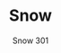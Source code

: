 ---
designer: Odo Fioravanti
description: "The%20playful%20shape%2C%20its%20adaptability%20to%20indoor%20and%20outdoor%20use%20and%20stackability%20are%20the%20characteristics%20that%20have%20made%20Snow%20a%20functional%20and%20versatile%20product.%20Table%20with%20die-casted%20aluminium%20legs%20and%20top%20in%20polypropylene%20injection%20moulding%20with%20gas%20air-moulding%20technology."
image_primary: img/Snow_301_01_zoom.jpg
image_secondary: img/Snow_301_02_zoom.jpg
manufacturer: Pedrali
href: https://www.pedrali.it/en/products/catalog/Table-SNOW-301/
subtitle: Snow 301
title: Snow
image_thumb: img/Snow_301_cover.jpg
tags: 
  - pedrali
  - tables
category: tables
slug: /manufacturers/pedrali/tables/odo-fioravanti-snow
---